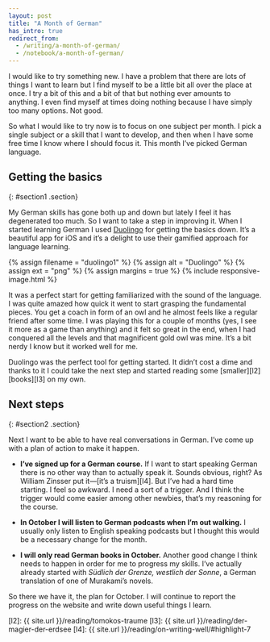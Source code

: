 ```yaml
---
layout: post
title: "A Month of German"
has_intro: true
redirect_from:
  - /writing/a-month-of-german/
  - /notebook/a-month-of-german/
---
```


I would like to try something new. I have a problem that there are lots of things I want to learn but I find myself to be a little bit all over the place at once. I try a bit of this and a bit of that but nothing ever amounts to anything. I even find myself at times doing nothing because I have simply too many options. Not good.

So what I would like to try now is to focus on one subject per month. I pick a single subject or a skill that I want to develop, and then when I have some free time I know where I should focus it. This month I’ve picked German language.


## Getting the basics
{: #section1 .section}

My German skills has gone both up and down but lately I feel it has degenerated too much. So I want to take a step in improving it. When I started learning German I used [Duolingo][l1] for getting the basics down. It’s a beautiful app for iOS and it’s a delight to use their gamified approach for language learning.

{% assign filename = "duolingo1" %}
{% assign alt = "Duolingo" %}
{% assign ext = "png" %}
{% assign margins = true %}
{% include responsive-image.html %}

It was a perfect start for getting familiarized with the sound of the language. I was quite amazed how quick it went to start grasping the fundamental pieces. You get a coach in form of an owl and he almost feels like a regular friend after some time. I was playing this for a couple of months (yes, I see it more as a game than anything) and it felt so great in the end, when I had conquered all the levels and that magnificent gold owl was mine. It’s a bit nerdy I know but it worked well for me.

Duolingo was the perfect tool for getting started. It didn’t cost a dime and thanks to it I could take the next step and started reading some [smaller][l2] [books][l3] on my own.


## Next steps
{: #section2 .section}

Next I want to be able to have real conversations in German. I’ve come up with a plan of action to make it happen.

- **I’ve signed up for a German course.** If I want to start speaking German there is no other way than to actually speak it. Sounds obvious, right? As William Zinsser put it—[it’s a truism][l4]. But I’ve had a hard time starting. I feel so awkward. I need a sort of a trigger. And I think the trigger would come easier among other newbies, that’s my reasoning for the course.

- **In October I will listen to German podcasts when I’m out walking.** I usually only listen to English speaking podcasts but I thought this would be a necessary change for the month.

- **I will only read German books in October.** Another good change I think needs to happen in order for me to progress my skills. I’ve actually already started with _Südlich der Grenze, westlich der Sonne_, a German translation of one of Murakami’s novels.

So there we have it, the plan for October. I will continue to report the progress on the website and write down useful things I learn.


[l1]: http://duolingo.com
[l2]: {{ site.url }}/reading/tomokos-traume
[l3]: {{ site.url }}/reading/der-magier-der-erdsee
[l4]: {{ site.url }}/reading/on-writing-well/#highlight-7
